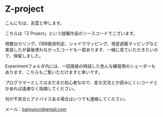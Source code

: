 # Z-project

こんにちは、吉雲と申します。

こちらは「Z Project」という就職作品のソースコードでございます。

視錐台カリング、OBB衝突判定、シャドウマッピング、視差遮蔽マッピングなど実装したが最後使わなかったコードも一部あります、一緒に見ていただきたいので、保留しました。

Experimentフォルダ内には、一回面接の時話した色んな練習用のシェーダーもあります、こちらもご覧いただけますと幸いです。

プログラマーとしてはまだまだ初心者なので、変な文法とか読みにくいコードとかあれば遠慮なく指摘してください。

何が不具合とアドバイスある場合はいつでも連絡してください。

メール：bajiyuncn@gmail.com
